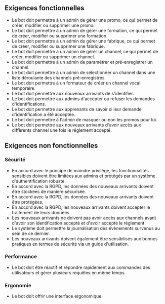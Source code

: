 ## Exigences fonctionnelles

- Le bot doit permettre à un admin de gérer une promo, ce qui permet de créer, modifier ou supprimer une promo.
- Le bot doit permettre à un admin de gérer une formation, ce qui permet de créer, modifier ou supprimer une formation.
- Le bot doit permettre à un admin de gérer une fabrique, ce qui permet de créer, modifier ou supprimer une fabrique.
- Le bot doit permettre à un admin de gérer un channel, ce qui permet de créer, modifier ou supprimer un channel.
- Le bot doit permettre à un admin de paramétrer et pré-enregistrer un channel.
- Le bot doit permettre à un admin de sélectionner un channel dans une liste déroulante des channels pré-enregistrés.
- Le bot doit permettre à un formateur de créer un channel vocal temporaire.
- Le bot doit permettre aux nouveaux arrivants de s'identifier. 
- Le bot doit permettre aux admins d'accepter ou refuser les demandes d'identifications.
- Le bot doit permettre aux apprenants de savoir si leur demande d'identification a été acceptée.
- Le bot doit permettre à l'admin de masquer ou non les promos pour lui.
- Le bot doit permettre aux nouveaux arrivants d'avoir accès aux diffèrents channel une fois le réglement accepté.

## Exigences non fonctionnelles

### Sécurité

- En accord avec le principe de moindre privilège, les fonctionnalités sensibles doivent être limitées aux admins et protégés par un système d'authentification robuste.
- En accord avec la RGPD, les données des nouveaux arrivants doivent être stockées de manière sécurisée.
- En accord avec la RGPD, les données des nouveaux arrivants doivent être protégées.
- En accord avec la RGPD, les nouveaux arrivants doivent accepter le traitement de leurs données.
- Les nouveaux arrivants ne doivent pas avoir accès aux channels avant d'avoir son identification accepté et d'avoir accepté le règlement.
- Le système doit permettre la journalisation des évènements survenus au sein de ce dernier.
- Les nouveaux arrivants doivent également être sensibilisés aux bonnes pratiques en termes de sécurité via un guide d'utilisation.

### Performance

- Le bot doit être réactif et répondre rapidement  aux commandes des utilisateurs et gérer plusieurs requêtes en même temps.

### Ergonomie

- Le bot doit offrir une interface ergonomique. 